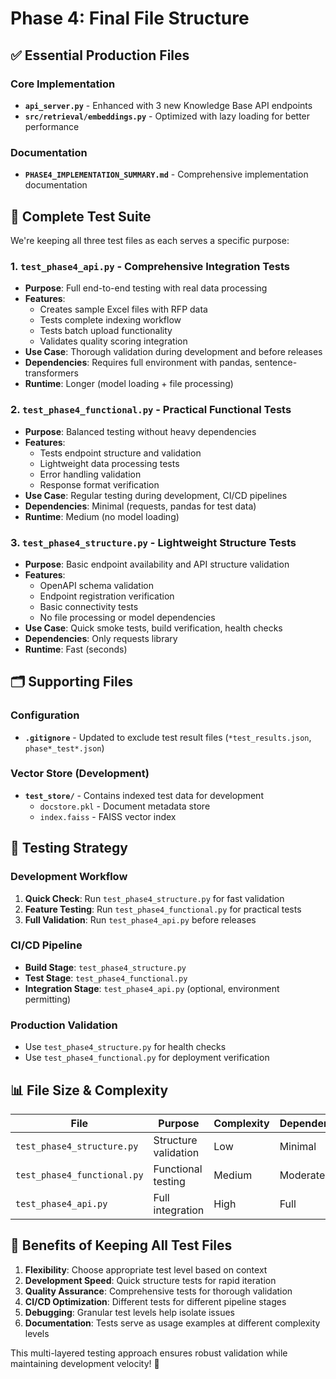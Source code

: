 # Phase 4: Final File Structure

## ✅ **Essential Production Files**

### Core Implementation
- **`api_server.py`** - Enhanced with 3 new Knowledge Base API endpoints
- **`src/retrieval/embeddings.py`** - Optimized with lazy loading for better performance

### Documentation
- **`PHASE4_IMPLEMENTATION_SUMMARY.md`** - Comprehensive implementation documentation

## 🧪 **Complete Test Suite** 

We're keeping all three test files as each serves a specific purpose:

### 1. **`test_phase4_api.py`** - Comprehensive Integration Tests
- **Purpose**: Full end-to-end testing with real data processing
- **Features**: 
  - Creates sample Excel files with RFP data
  - Tests complete indexing workflow
  - Tests batch upload functionality
  - Validates quality scoring integration
- **Use Case**: Thorough validation during development and before releases
- **Dependencies**: Requires full environment with pandas, sentence-transformers
- **Runtime**: Longer (model loading + file processing)

### 2. **`test_phase4_functional.py`** - Practical Functional Tests
- **Purpose**: Balanced testing without heavy dependencies
- **Features**:
  - Tests endpoint structure and validation
  - Lightweight data processing tests
  - Error handling validation
  - Response format verification
- **Use Case**: Regular testing during development, CI/CD pipelines
- **Dependencies**: Minimal (requests, pandas for test data)
- **Runtime**: Medium (no model loading)

### 3. **`test_phase4_structure.py`** - Lightweight Structure Tests
- **Purpose**: Basic endpoint availability and API structure validation
- **Features**:
  - OpenAPI schema validation
  - Endpoint registration verification
  - Basic connectivity tests
  - No file processing or model dependencies
- **Use Case**: Quick smoke tests, build verification, health checks
- **Dependencies**: Only requests library
- **Runtime**: Fast (seconds)

## 🗂 **Supporting Files**

### Configuration
- **`.gitignore`** - Updated to exclude test result files (`*test_results.json`, `phase*_test*.json`)

### Vector Store (Development)
- **`test_store/`** - Contains indexed test data for development
  - `docstore.pkl` - Document metadata store
  - `index.faiss` - FAISS vector index

## 🎯 **Testing Strategy**

### Development Workflow
1. **Quick Check**: Run `test_phase4_structure.py` for fast validation
2. **Feature Testing**: Run `test_phase4_functional.py` for practical tests
3. **Full Validation**: Run `test_phase4_api.py` before releases

### CI/CD Pipeline
- **Build Stage**: `test_phase4_structure.py` 
- **Test Stage**: `test_phase4_functional.py`
- **Integration Stage**: `test_phase4_api.py` (optional, environment permitting)

### Production Validation
- Use `test_phase4_structure.py` for health checks
- Use `test_phase4_functional.py` for deployment verification

## 📊 **File Size & Complexity**

| File | Purpose | Complexity | Dependencies | Runtime |
|------|---------|------------|--------------|---------|
| `test_phase4_structure.py` | Structure validation | Low | Minimal | ~5s |
| `test_phase4_functional.py` | Functional testing | Medium | Moderate | ~30s |
| `test_phase4_api.py` | Full integration | High | Full | ~2-5min |

## 🚀 **Benefits of Keeping All Test Files**

1. **Flexibility**: Choose appropriate test level based on context
2. **Development Speed**: Quick structure tests for rapid iteration
3. **Quality Assurance**: Comprehensive tests for thorough validation
4. **CI/CD Optimization**: Different tests for different pipeline stages
5. **Debugging**: Granular test levels help isolate issues
6. **Documentation**: Tests serve as usage examples at different complexity levels

This multi-layered testing approach ensures robust validation while maintaining development velocity! 🎯